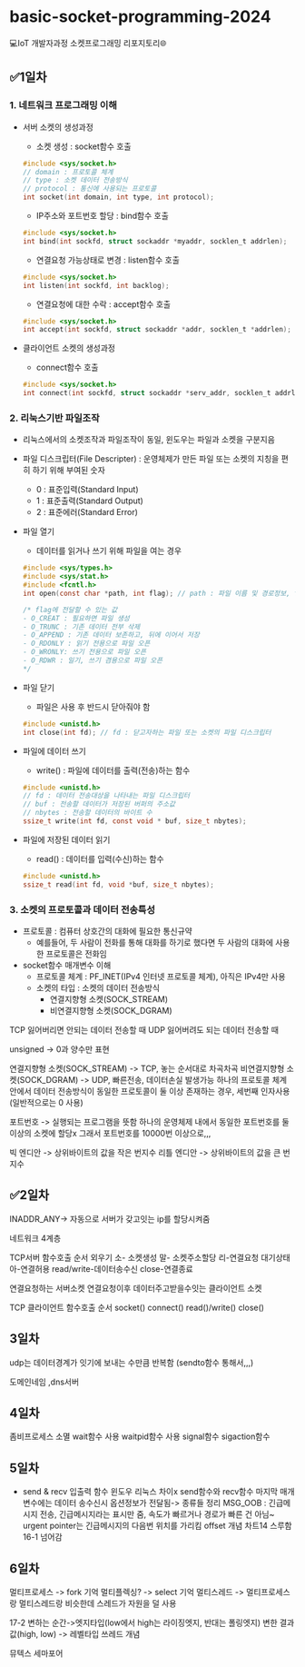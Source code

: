 # basic-socket-programming-2024
:computer:IoT 개발자과정 소켓프로그래밍 리포지토리:globe_with_meridians:

## :white_check_mark:1일차
### 1. 네트워크 프로그래밍 이해
- 서버 소켓의 생성과정
    - 소켓 생성 : socket함수 호출

    ```c
    #include <sys/socket.h>
    // domain : 프로토콜 체계
    // type : 소켓 데이터 전송방식
    // protocol : 통신에 사용되는 프로토콜
    int socket(int domain, int type, int protocol);
    ```
    - IP주소와 포트번호 할당 : bind함수 호출
    
    ```c
    #include <sys/socket.h>
    int bind(int sockfd, struct sockaddr *myaddr, socklen_t addrlen);
    ```
    - 연결요청 가능상태로 변경 : listen함수 호출

    ```c
    #include <sys/socket.h>
    int listen(int sockfd, int backlog);
    ```
    - 연결요청에 대한 수락 : accept함수 호출

    ```c
    #include <sys/socket.h>
    int accept(int sockfd, struct sockaddr *addr, socklen_t *addrlen);
    ```
- 클라이언트 소켓의 생성과정
    - connect함수 호출

    ```c
    #include <sys/socket.h>
    int connect(int sockfd, struct sockaddr *serv_addr, socklen_t addrlen);
    ```

### 2. 리눅스기반 파일조작
- 리눅스에서의 소켓조작과 파일조작이 동일, 윈도우는 파일과 소켓을 구분지음
- 파일 디스크립터(File Descripter) : 운영체제가 만든 파일 또는 소켓의 지칭을 편히 하기 위해 부여된 숫자
    - 0 : 표준입력(Standard Input)
    - 1 : 표준출력(Standard Output)
    - 2 : 표준에러(Standard Error)
- 파일 열기
    - 데이터를 읽거나 쓰기 위해 파일을 여는 경우

    ```c
    #include <sys/types.h>
    #include <sys/stat.h>
    #include <fcntl.h>
    int open(const char *path, int flag); // path : 파일 이름 및 경로정보, flag : 파일 오픈모드 정보

    /* flag에 전달할 수 있는 값
    - O_CREAT : 필요하면 파일 생성
    - O_TRUNC : 기존 데이터 전부 삭제
    - O_APPEND : 기존 데이터 보존하고, 뒤에 이어서 저장
    - O_RDONLY : 읽기 전용으로 파일 오픈
    - O_WRONLY: 쓰기 전용으로 파일 오픈
    - O_RDWR : 일기, 쓰기 겸용으로 파일 오픈
    */
    ```
- 파일 닫기
    - 파일은 사용 후 반드시 닫아줘야 함
    
    ```c
    #include <unistd.h>
    int close(int fd); // fd : 닫고자하는 파일 또는 소켓의 파일 디스크립터
    ```
- 파일에 데이터 쓰기
    - write() : 파일에 데이터를 출력(전송)하는 함수
    
    ```c
    #include <unistd.h>    
    // fd : 데이터 전송대상을 나타내는 파일 디스크립터
    // buf : 전송할 데이터가 저장된 버퍼의 주소값
    // nbytes : 전송할 데이터의 바이트 수
    ssize_t write(int fd, const void * buf, size_t nbytes);
    ```
- 파일에 저장된 데이터 읽기
    - read() : 데이터를 입력(수신)하는 함수
    
    ```c
    #include <unistd.h>
    ssize_t read(int fd, void *buf, size_t nbytes);
    ```

### 3. 소켓의 프로토콜과 데이터 전송특성
- 프로토콜 : 컴퓨터 상호간의 대화에 필요한 통신규약
    - 예를들어, 두 사람이 전화를 통해 대화를 하기로 했다면 두 사람의 대화에 사용한 프로토콜은 전화임
- socket함수 매개변수 이해
    - 프로토콜 체계 : PF_INET(IPv4 인터넷 프로토콜 체계), 아직은 IPv4만 사용
    - 소켓의 타입 : 소켓의 데이터 전송방식
        - 연결지향형 소켓(SOCK_STREAM)
        - 비연결지향형 소켓(SOCK_DGRAM)


TCP 잃어버리면 안되는 데이터 전송할 때
UDP 잃어버려도 되는 데이터 전송할 때

unsigned -> 0과 양수만 표현

연결지향형 소켓(SOCK_STREAM) -> TCP, 놓는 순서대로 차곡차곡
비연결지향형 소켓(SOCK_DGRAM) -> UDP, 빠른전송, 데이터손실 발생가능
하나의 프로토콜 체계 안에서 데이터 전송방식이 동일한 프로토콜이 둘 이상 존재하는 경우, 세번째 인자사용(일반적으로는 0 사용)

포트번호 -> 실행되는 프로그램을 뜻함
하나의 운영체제 내에서 동일한 포트번호를 둘 이상의 소켓에 할당x
그래서 포트번호를 10000번 이상으로,,,

빅 엔디안 -> 상위바이트의 값을 작은 번지수
리틀 엔디안 -> 상위바이트의 값을 큰 번지수

## :white_check_mark:2일차
INADDR_ANY-> 자동으로 서버가 갖고잇는 ip를 할당시켜줌

네트워크 4계층

TCP서버 함수호출 순서 외우기
소- 소켓생성
말- 소켓주소할당
리-연결요청 대기상태
아-연결허용
read/write-데이터송수신
close-연결종료

연결요청하는 서버소켓
연결요청이후 데이터주고받을수잇는 클라이언트 소켓

TCP 클라이언트 함수호출 순서
socket()
connect()
read()/write()
close()

## 3일차
udp는 데이터경계가 잇기에 보내는 수만큼 반복함 (sendto함수 통해서,,,)

도메인네임 ,dns서버

## 4일차
좀비프로세스 소멸
wait함수 사용
waitpid함수 사용
    signal함수
    sigaction함수

## 5일차
- send & recv 입출력 함수
윈도우 리눅스 차이x
send함수와 recv함수 마지막 매개변수에는 데이터 송수신시 옵션정보가 전달됨-> 종류들 정리
MSG_OOB : 긴급메시지 전송, 긴급메시지라는 표시만 줌, 속도가 빠르거나 경로가 빠른 건 아님~
urgent pointer는 긴급메시지의 다음번 위치를 가리킴
offset 개념
차트14 스루함
16-1 넘어감

## 6일차
멀티프로세스 -> fork 기억
멀티플렉싱? -> select 기억
멀티스레드 -> 멀티프로세스랑 멀티스레드랑 비슷한데 스레드가 자원을 덜 사용

17-2
변하는 순간->엣지타입(low에서 high는 라이징엣지, 반대는 폴링엣지)
변한 결과값(high, low) -> 레벨타입
쓰레드 개념

뮤텍스
세마포어


